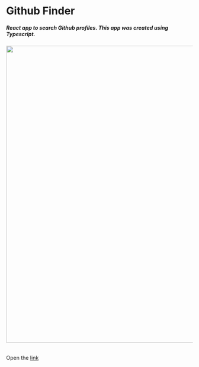 # Github Finder

##### React app to search Github profiles. This app was created using Typescript.

<table align="center">
    <img width="800" src="https://github.com/Liknox/shop-nextjs/assets/92331274/b5ee2bde-3fe7-4b30-8baa-b147fe1bcf74"/>
</table>

Open the [link](https://github-finder-liknox.vercel.app/)
